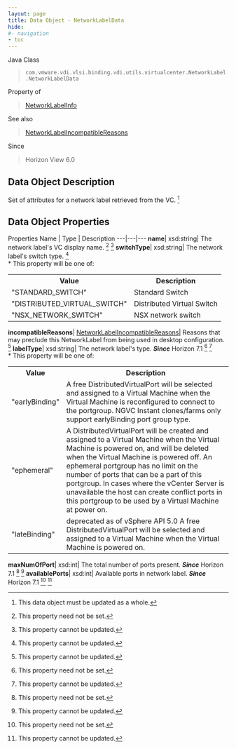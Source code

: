 ```yaml
---
layout: page
title: Data Object - NetworkLabelData
hide:
#- navigation
- toc
---
```






Java Class
> `com.vmware.vdi.vlsi.binding.vdi.utils.virtualcenter.NetworkLabel.NetworkLabelData`

Property of
> [NetworkLabelInfo](vdi.utils.virtualcenter.NetworkLabel.NetworkLabelInfo.md#field_detail)

See also
> [NetworkLabelIncompatibleReasons](vdi.utils.virtualcenter.NetworkLabel.NetworkLabelIncompatibleReasons.md)

Since
> Horizon View 6.0


## Data Object Description

Set of attributes for a network label retrieved from the VC.
 [^167]



## Data Object Properties
Properties
Name |  Type |  Description
---|---|---
**name**|  xsd:string|  The network label's VC display name. [^1] [^2]
**switchType**|  xsd:string|  The network label's switch type. [^2] <br>* This property will be one of:<br><table><tr><th>Value</th><th>Description</th></tr><tr><td>"STANDARD_SWITCH"</td><td>Standard Switch</td></tr><tr><td>"DISTRIBUTED_VIRTUAL_SWITCH"</td><td>Distributed Virtual Switch</td></tr><tr><td>"NSX_NETWORK_SWITCH"</td><td>NSX network switch</td></tr></table>
**incompatibleReasons**| [NetworkLabelIncompatibleReasons](vdi.utils.virtualcenter.NetworkLabel.NetworkLabelIncompatibleReasons.md)|  Reasons that may preclude this NetworkLabel from being used in desktop configuration. [^2]
**labelType**|  xsd:string|  The network label's type.  **_Since_** Horizon 7.1 [^1] [^2] <br>* This property will be one of:<br><table><tr><th>Value</th><th>Description</th></tr><tr><td>"earlyBinding"</td><td>A free DistributedVirtualPort will be selected and assigned to a Virtual Machine when the Virtual Machine is reconfigured to connect to the portgroup. NGVC Instant clones/farms only support earlyBinding port group type.</td></tr><tr><td>"ephemeral"</td><td>A DistributedVirtualPort will be created and assigned to a Virtual Machine when the Virtual Machine is powered on, and will be deleted when the Virtual Machine is powered off. An ephemeral portgroup has no limit on the number of ports that can be a part of this portgroup. In cases where the vCenter Server is unavailable the host can create conflict ports in this portgroup to be used by a Virtual Machine at power on.</td></tr><tr><td>"lateBinding"</td><td>deprecated as of vSphere API 5.0 A free DistributedVirtualPort will be selected and assigned to a Virtual Machine when the Virtual Machine is powered on.</td></tr></table>
**maxNumOfPort**|  xsd:int|  The total number of ports present.  **_Since_** Horizon 7.1 [^1] [^2]
**availablePorts**|  xsd:int|  Available ports in network label.  **_Since_** Horizon 7.1 [^1] [^2]
 


 


[^1]: This property need not be set.
[^2]: This property cannot be updated.
[^167]: This data object must be updated as a whole.